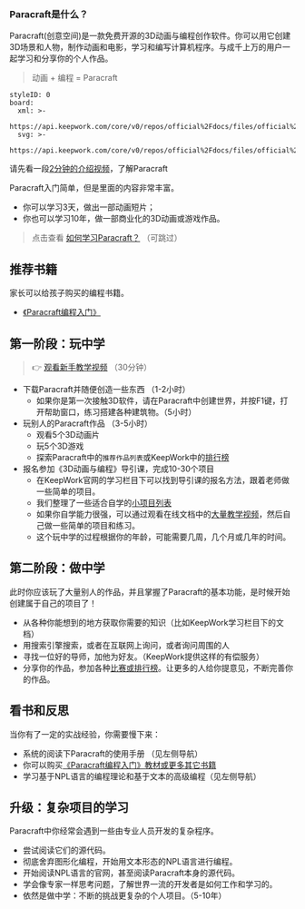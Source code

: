 ### Paracraft是什么？
Paracraft(创意空间)是一款免费开源的3D动画与编程创作软件。你可以用它创建3D场景和人物，制作动画和电影，学习和编写计算机程序。与成千上万的用户一起学习和分享你的个人作品。

> 动画 + 编程 = Paracraft

```@Board
styleID: 0
board:
  xml: >-
    https://api.keepwork.com/core/v0/repos/official%2Fdocs/files/official%2Fdocs%2F_config%2Fboard%2Flearnmapparacraft.xml
  svg: >-
    https://api.keepwork.com/core/v0/repos/official%2Fdocs/files/official%2Fdocs%2F_config%2Fboard%2Flearnmapparacraft.svg

```

请先看一段[2分钟的介绍视频](https://keepwork.com/official/open/lessons/intro/WhatIsParacraft)，了解Paracraft


Paracraft入门简单，但是里面的内容非常丰富。
- 你可以学习3天，做出一部动画短片；
- 你也可以学习10年，做一部商业化的3D动画或游戏作品。


> 点击查看 [如何学习Paracraft？](/official/docs/references/how_to_learn) （可跳过）

## 推荐书籍
家长可以给孩子购买的编程书籍。 

- [《Paracraft编程入门》](https://keepwork.com/official/docs/references/books)


## 第一阶段：玩中学

> :point_right: [观看新手教学视频](/official/docs/videos/new_user_video) （30分钟）
- 下载Paracraft并随便创造一些东西 （1-2小时）
  - 如果你是第一次接触3D软件，请在Paracraft中创建世界，并按F1键，打开帮助窗口，练习搭建各种建筑物。（5小时）
- 玩别人的Paracraft作品 （3-5小时） 
  - 观看5个3D动画片
  - 玩5个3D游戏
  - 探索Paracraft中的`推荐作品列表`或KeepWork中的[排行榜](https://keepwork.com/ranking)
- 报名参加《3D动画与编程》导引课，完成10-30个项目
  - 在KeepWork官网的学习栏目下可以找到导引课的报名方法，跟着老师做一些简单的项目。
  - 我们整理了一些适合自学的[小项目列表](https://keepwork.com/official/docs/teach/lessons/small_proj_list)
  - 如果你自学能力很强，可以通过观看在线文档中的[大量教学视频](/official/docs/videoguide)，然后自己做一些简单的项目和练习。
  - 这个玩中学的过程根据你的年龄，可能需要几周，几个月或几年的时间。

## 第二阶段：做中学  
此时你应该玩了大量别人的作品，并且掌握了Paracraft的基本功能，是时候开始创建属于自己的项目了！

- 从各种你能想到的地方获取你需要的知识（比如KeepWork学习栏目下的文档）
- 用搜索引擎搜索，或者在互联网上询问，或者询问周围的人
- 寻找一位好的导师，加他为好友。（KeepWork提供这样的有偿服务）
- 分享你的作品，参加各种[比赛或排行榜](https://keepwork.com/ranking)。让更多的人给你提意见，不断完善你的作品。

## 看书和反思
当你有了一定的实战经验，你需要慢下来：
- 系统的阅读下Paracraft的使用手册 （见左侧导航）
- 你可以购买[《Paracraft编程入门》教材或更多其它书籍](https://keepwork.com/official/docs/references/books)
- 学习基于NPL语言的编程理论和基于文本的高级编程（见左侧导航）

## 升级：复杂项目的学习
Paracraft中你经常会遇到一些由专业人员开发的复杂程序。 
- 尝试阅读它们的源代码。
- 彻底舍弃图形化编程，开始用文本形态的NPL语言进行编程。
- 开始阅读NPL语言的官网，甚至阅读Paracraft本身的源代码。
- 学会像专家一样思考问题，了解世界一流的开发者是如何工作和学习的。
- 依然是做中学：不断的挑战更复杂的个人项目。（5-10年）